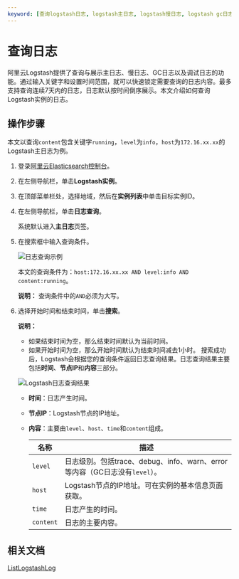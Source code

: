 ```yaml
---
keyword: [查询logstash日志, logstash主日志, logstash慢日志, logstash gc日志, logstash调试日志]
---
```


# 查询日志

阿里云Logstash提供了查询与展示主日志、慢日志、GC日志以及调试日志的功能。通过输入关键字和设置时间范围，就可以快速锁定需要查询的日志内容。最多支持查询连续7天内的日志，日志默认按时间倒序展示。本文介绍如何查询Logstash实例的日志。

## 操作步骤

本文以查询`content`包含关键字`running`，`level`为`info`，`host`为`172.16.xx.xx`的Logstash主日志为例。

1.  登录[阿里云Elasticsearch控制台](https://elasticsearch.console.aliyun.com/#/home)。

2.  在左侧导航栏，单击**Logstash实例**。

3.  在顶部菜单栏处，选择地域，然后在**实例列表**中单击目标实例ID。

4.  在左侧导航栏，单击**日志查询**。

    系统默认进入**主日志**页签。

5.  在搜索框中输入查询条件。

    ![日志查询示例](https://static-aliyun-doc.oss-accelerate.aliyuncs.com/assets/img/zh-CN/3629919951/p61089.png)

    本文的查询条件为：`host:172.16.xx.xx AND level:info AND content:running`。

    **说明：** 查询条件中的`AND`必须为大写。

6.  选择开始时间和结束时间，单击**搜索**。

    **说明：**

    -   如果结束时间为空，那么结束时间默认为当前时间。
    -   如果开始时间为空，那么开始时间默认为结束时间减去1小时。
    搜索成功后，Logstash会根据您的查询条件返回日志查询结果。日志查询结果主要包括**时间**、**节点IP**和**内容**三部分。

    ![Logstash日志查询结果](https://static-aliyun-doc.oss-accelerate.aliyuncs.com/assets/img/zh-CN/3629919951/p61116.png)

    -   **时间**：日志产生时间。
    -   **节点IP**：Logstash节点的IP地址。
    -   **内容**：主要由`level`、`host`、`time`和`content`组成。

        |名称|描述|
        |--|--|
        |`level`|日志级别。包括trace、debug、info、warn、error等内容（GC日志没有`level`）。|
        |`host`|Logstash节点的IP地址。可在实例的基本信息页面获取。|
        |`time`|日志产生的时间。|
        |`content`|日志的主要内容。|


## 相关文档

[ListLogstashLog](/cn.zh-CN/API参考/Logstash/日志查询/ListLogstashLog.md)

